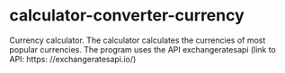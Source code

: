 # calculator-converter-currency

Currency calculator. The calculator calculates the currencies of most popular currencies. 
The program uses the API exchangeratesapi (link to API: https: //exchangeratesapi.io/)

